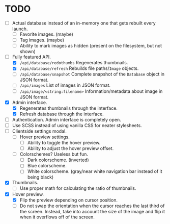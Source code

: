 # TODO

- [ ] Actual database instead of an in-memory one that gets rebuilt every
  launch.
  - [ ] Favorite images. (maybe)
  - [ ] Tag images. (maybe)
  - [ ] Ability to mark images as hidden (present on the filesystem, but not
    shown)
- [ ] Fully featured API.
  - [x] `/api/database/redothumbs` Regenerates thumbnails.
  - [x] `/api/database/refresh` Rebuilds file paths/`Image` objects.
  - [ ] `/api/database/snapshot` Complete snapshot of the `Database` object in
    JSON format.
  - [ ] `/api/images` List of images in JSON format.
  - [ ] `/api/image/<string:filename>` Information/metadata about image in JSON
    format.
- [x] Admin interface.
  - [x] Regenerates thumbnails through the interface.
  - [x] Refresh database through the interface.
- [ ] Authentication. Admin interface is completely open.
- [ ] Use SCSS instead of using vanilla CSS for neater stylesheets.
- [ ] Clientside settings modal.
  - [ ] Hover preview settings.
    - [ ] Ability to toggle the hover preview.
    - [ ] Ability to adjust the hover preview offset.
  - [ ] Colorschemes? Useless but fun.
    - [ ] Dark colorscheme. (inverted)
    - [ ] Blue colorscheme.
    - [ ] White colorscheme. (gray/near white navigation bar instead of it
      being black)
- [x] Thumbnails.
  - [ ] Use proper math for calculating the ratio of thumbnails.
- [x] Hover preview.
  - [x] Flip the preview depending on cursor position.
  - [ ] Do not swap the orientation when the cursor reaches the last third of
    the screen. Instead, take into account the size of the image and flip it
    when it overflows off of the screen.
